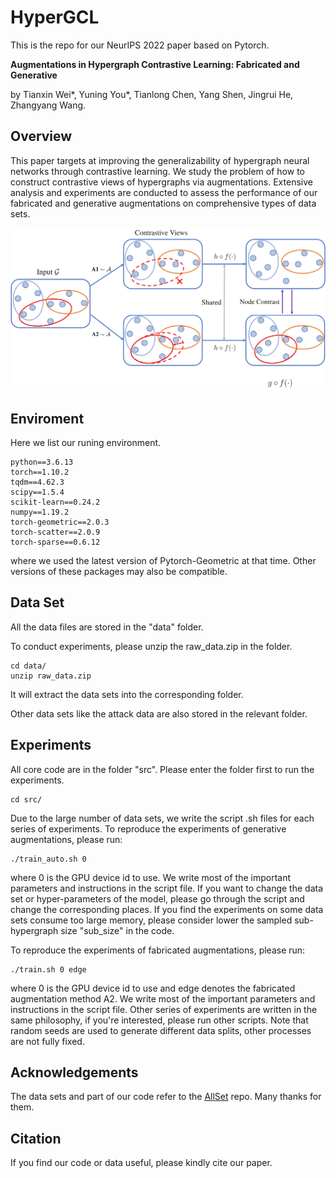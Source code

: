 # HyperGCL
This is the repo for our NeurIPS 2022 paper based on Pytorch.

**Augmentations in Hypergraph Contrastive Learning: Fabricated and Generative**

by Tianxin Wei*, Yuning You*, Tianlong Chen, Yang Shen, Jingrui He, Zhangyang Wang.

## Overview
This paper targets at improving the generalizability of hypergraph neural networks through contrastive learning. We study the problem of how to construct contrastive views of hypergraphs via augmentations. Extensive analysis and experiments are conducted to assess the performance of our fabricated and generative augmentations on comprehensive types of data sets.

![123](figure/frame.jpg)

## Enviroment
Here we list our runing environment.
```
python==3.6.13
torch==1.10.2
tqdm==4.62.3
scipy==1.5.4
scikit-learn==0.24.2
numpy==1.19.2
torch-geometric==2.0.3
torch-scatter==2.0.9
torch-sparse==0.6.12
```
where we used the latest version of Pytorch-Geometric at that time. Other versions of these packages may also be compatible.

## Data Set

All the data files are stored in the "data" folder.

To conduct experiments, please unzip the raw_data.zip in the folder.
```
cd data/
unzip raw_data.zip
```
It will extract the data sets into the corresponding folder.

Other data sets like the attack data are also stored in the relevant folder.

## Experiments
All core code are in the folder "src". Please enter the folder first to run the experiments. 
```
cd src/
```
Due to the large number of data sets, we write the script .sh files for each series of experiments. To reproduce the experiments of generative augmentations, please run:
```
./train_auto.sh 0
```
where 0 is the GPU device id to use. We write most of the important parameters and instructions in the script file. If you want to change the data set or hyper-parameters of the model, please go through the script and change the corresponding places. If you find the experiments on some data sets consume too large memory, please consider lower the sampled sub-hypergraph size "sub_size" in the code.

To reproduce the experiments of fabricated augmentations, please run:
```
./train.sh 0 edge
```
where 0 is the GPU device id to use and edge denotes the fabricated augmentation method A2. We write most of the important parameters and instructions in the script file. Other series of experiments are written in the same philosophy, if you're interested, please run other scripts. Note that random seeds are used to generate different data splits, other processes are not fully fixed.

## Acknowledgements
The data sets and part of our code refer to the [AllSet](https://github.com/jianhao2016/AllSet) repo. Many thanks for them.

## Citation
If you find our code or data useful, please kindly cite our paper.

